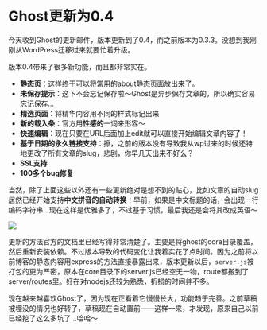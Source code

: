 # Ghost更新为0.4

今天收到Ghost的更新邮件，版本更新到了0.4，而之前版本为0.3.3。没想到我刚刚从WordPress迁移过来就要忙着升级。

版本0.4带来了很多新功能，而且都非常实在。

- **静态页**：这样终于可以将常用的about静态页面放出来了。
- **未保存提示**：这下不会忘记保存啦～Ghost是异步保存文章的，所以确实容易忘记保存...
- **精选页面**：将精华内容用不同的样式标记出来
- **新的载入条**：官方用**性感的**一词来形容～
- **快速编辑**：现在只要在URL后面加上edit就可以直接开始编辑文章内容了！
- **基于日期的永久链接支持**：擦，之前的版本没有导致我从wp过来的时候还特地更改了所有文章的slug，悲剧，你早几天出来不好么？
- **SSL支持**
- **100多个bug修复**

当然，除了上面这些以外还有一些更新绝对是想不到的贴心，比如文章的自动slug居然已经开始支持**中文拼音的自动转换**！早前，如果是中文标题的话，会出现一行编码字符串...现在这样是优雅多了，不过基于习惯，最后我还是会将其改成英语～

![](https://swordair.com/content/images/2014/Jan/ghost_0_4_new_feature.png)

更新的方法官方的文档里已经写得非常清楚了。主要是将ghost的core目录覆盖，然后重新安装依赖。不过版本导致的代码变化让我着实花了点时间。因为之前将以前博客的静态内容用express的方法直接暴露出来，版本更新以后，`server.js`被打包的更为严密，原本在core目录下的server.js已经空无一物，route都搬到了server/routes里。好在对nodejs还较为熟悉，折损的时间并不多。

现在越来越喜欢Ghost了，因为现在正看着它慢慢长大，功能趋于完善。之前草稿被埋没的情况也好转了，草稿现在自动置前——这样一来，才发现，原来自己以前已经挖了这么多坑了...哈哈～